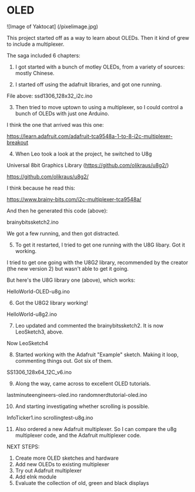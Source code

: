 # OLED


![Image of Yaktocat]
(/pixelimage.jpg)

This project started off as a way to learn about OLEDs. Then it kind of grew to include a multiplexer. 

The saga included 6 chapters: 

1. I got started with a bunch of motley OLEDs, from a variety of sources: mostly Chinese. 

2. I started off using the adafruit libraries, and got one running. 

File above: 
ssd1306_128x32_i2c.ino

3. Then tried to move uptown to using a multiplexer, so I could control a bunch of OLEDs with just one Arduino. 

I think the one that arrived was this one: 

https://learn.adafruit.com/adafruit-tca9548a-1-to-8-i2c-multiplexer-breakout

4. When Leo took a look at the project, he switched to U8g

Universal 8bit Graphics Library (https://github.com/olikraus/u8g2/)

https://github.com/olikraus/u8g2/

I think because he read this: 

https://www.brainy-bits.com/i2c-multiplexer-tca9548a/

And then he generated this code (above): 

brainybitssketch2.ino
 
We got a few running, and then got distracted. 

5. To get it restarted, I tried to get one running with the U8G libary. Got it working. 

I tried to get one going with the U8G*2* library, recommended by the creator (the new version 2) but wasn't able to get it going. 

But here's the U8G library one (above), which works: 

HelloWorld-OLED-u8g.ino

6. Got the U8G2 library working! 

HelloWorld-u8g2.ino

7. Leo updated and commented the brainybitssketch2. It is now LeoSketch3, above.

Now LeoSketch4

8. Started working with the Adafruit "Example" sketch. Making it loop, commenting things out. Got six of them. 

SS1306_128x64_12C_v6.ino

9. Along the way, came across to excellent OLED tutorials. 

lastminuteengineers-oled.ino
randomnerdtutorial-oled.ino

10. And starting investigating whether scrolling is possible. 

InfoTicker1.ino
scrollingtest-u8g.ino

11. Also ordered a new Adafruit multiplexer. So I can compare the u8g multiplexer code, and the Adafruit multiplexer code. 

NEXT STEPS: 
1. Create more OLED sketches and hardware
2. Add new OLEDs to existing multiplexer
3. Try out Adafruit multiplexer
4. Add eInk module
5. Evaluate the collection of old, green and black displays
